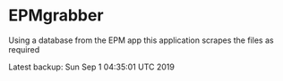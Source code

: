 # EPMgrabber
Using a database from the EPM app this application scrapes the files as required


Latest backup: Sun Sep 1 04:35:01 UTC 2019
